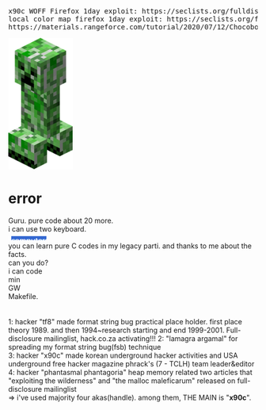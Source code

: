 <pre>
x90c WOFF Firefox 1day exploit: https://seclists.org/fulldisclosure/2013/Aug/187
local color map firefox 1day exploit: https://seclists.org/fulldisclosure/2013/Aug/188
https://materials.rangeforce.com/tutorial/2020/07/12/Chocobo-Root/ (mot
</pre>
<img src="kripertotor.png"><br>
# error
Guru.
pure code about 20 more.<br>
i can use two keyboard.<br>
<img src="prime.png"><br>
you can learn pure C codes in my legacy parti. and thanks to me about the facts.<br>
can you do?<br>
i can code<br>
min<br>
GW<br>
Makefile.
<br><br><br>
1: hacker "tf8" made format string bug practical place holder. first place theory 1989. and then 1994~research starting and end 1999-2001. Full-disclosure mailinglist, hack.co.za activating!!! 
2: "lamagra argamal" for spreading my format string bug(fsb) technique<br>
3: hacker "x90c" made korean underground hacker activities and USA underground free hacker magazine phrack's (7 - TCLH) team leader&editor<br>
4: hacker "phantasmal phantagoria" heap memory related two articles that "exploiting the wilderness" and "the malloc maleficarum"  released
on full-disclosure mailinglist<br>
=> i've used majority four akas(handle). among them, THE MAIN is "**x90c**".<br><br><br><br><br>
